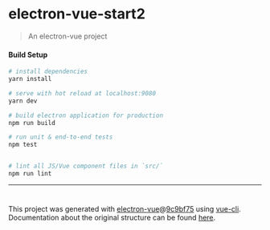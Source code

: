 # electron-vue-start2

> An electron-vue project

#### Build Setup

``` bash
# install dependencies
yarn install

# serve with hot reload at localhost:9080
yarn dev

# build electron application for production
npm run build

# run unit & end-to-end tests
npm test


# lint all JS/Vue component files in `src/`
npm run lint

```

---

#

This project was generated with [electron-vue](https://github.com/SimulatedGREG/electron-vue)@[9c9bf75](https://github.com/SimulatedGREG/electron-vue/tree/9c9bf75630add075bfa58f52e391e82fb1b9f44a) using [vue-cli](https://github.com/vuejs/vue-cli). Documentation about the original structure can be found [here](https://simulatedgreg.gitbooks.io/electron-vue/content/index.html).
